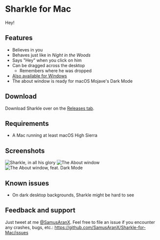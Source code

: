 # Sharkle for Mac
Hey!

## Features
* Believes in you
* Behaves just like in *Night in the Woods*
* Says "Hey" when you click on him
* Can be dragged across the desktop
	* Remembers where he was dropped
* [Also available for Windows](https://github.com/SamusAranX/Sharkle)
* The about window is ready for macOS Mojave's Dark Mode

## Download
Download Sharkle over on the [Releases tab](https://github.com/SamusAranX/Sharkle-for-Mac/releases).

## Requirements
* A Mac running at least macOS High Sierra

## Screenshots
![Sharkle, in all his glory](https://cloud.githubusercontent.com/assets/676069/25271293/f26e8a04-2683-11e7-9927-93d71104931f.png)
![The About window](https://user-images.githubusercontent.com/676069/44877558-9f2de800-aca4-11e8-827d-366711194f0a.png)
![The About window, feat. Dark Mode](https://user-images.githubusercontent.com/676069/44877564-a3f29c00-aca4-11e8-8f32-5d9e157cbef4.png)

## Known issues
* On dark desktop backgrounds, Sharkle might be hard to see

## Feedback and support
Just tweet at me [@SamusAranX](https://twitter.com/SamusAranX).
Feel free to file an issue if you encounter any crashes, bugs, etc.: https://github.com/SamusAranX/Sharkle-for-Mac/issues
